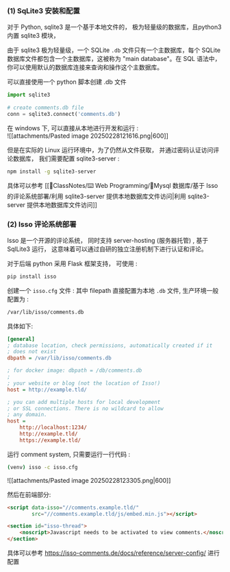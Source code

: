### (1) SqLite3 安装和配置
对于 Python,  sqlite3 是一个基于本地文件的， 极为轻量级的数据库，且python3 内置 sqlite3 模块，

由于 sqlite3 极为轻量级，一个 SQLite `.db` 文件只有一个主数据库，每个 SQLite 数据库文件都包含一个主数据库，这被称为 "main database"。在 SQL 语法中，你可以使用默认的数据库连接来查询和操作这个主数据库。 

可以直接使用一个 python 脚本创建 .db 文件
```python
import sqlite3  
  
# create comments.db file  
conn = sqlite3.connect('comments.db') 
```

在 windows 下, 可以直接从本地进行开发和运行 :  
![[attachments/Pasted image 20250228121616.png|600]] 

但是在实际的 Linux 运行环境中，为了仍然从文件获取， 并通过密码认证访问评论数据库， 我们需要配置 sqlite3-server : 

```sh
npm install -g sqlite3-server
```

具体可以参考 [[📘ClassNotes/⌨️ Web Programming/🐬Mysql  数据库/基于 Isso 的评论系统部署/利用 sqlite3-server 提供本地数据库文件访问|利用 sqlite3-server 提供本地数据库文件访问]]  

### (2) Isso 评论系统部署 
Isso 是一个开源的评论系统， 同时支持 server-hosting (服务器托管) ,   基于  SqlLite3 运行， 这意味着可以通过自研的独立注册机制下进行认证和评论。

对于后端 python 采用 Flask 框架支持， 可使用 : 
```python
pip install isso
```

创建一个 `isso.cfg` 文件 : 其中 filepath 直接配置为本地 `.db` 文件,  生产环境一般配置为  :
```sh
/var/lib/isso/comments.db
```

具体如下: 
```ini
[general]
; database location, check permissions, automatically created if it
; does not exist
dbpath = /var/lib/isso/comments.db

; for docker image: dbpath = /db/comments.db
;
; your website or blog (not the location of Isso!)
host = http://example.tld/

; you can add multiple hosts for local development
; or SSL connections. There is no wildcard to allow
; any domain.
host =
    http://localhost:1234/
    http://example.tld/
    https://example.tld/
```

运行 comment system, 只需要运行一行代码 : 
```sh
(venv) isso -c isso.cfg 
```
![[attachments/Pasted image 20250228123305.png|600]] 

然后在前端部分: 
```html
<script data-isso="//comments.example.tld/"
        src="//comments.example.tld/js/embed.min.js"></script>

<section id="isso-thread">
    <noscript>Javascript needs to be activated to view comments.</noscript>
</section>
```

具体可以参考 https://isso-comments.de/docs/reference/server-config/  进行配置 
